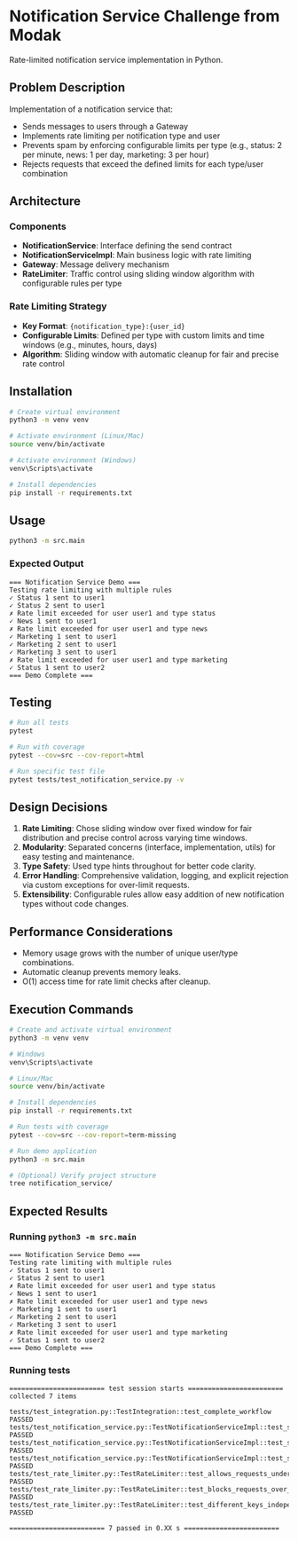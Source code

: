 # Notification Service Challenge from Modak

Rate-limited notification service implementation in Python.

## Problem Description

Implementation of a notification service that:

* Sends messages to users through a Gateway
* Implements rate limiting per notification type and user
* Prevents spam by enforcing configurable limits per type (e.g., status: 2 per minute, news: 1 per day, marketing: 3 per hour)
* Rejects requests that exceed the defined limits for each type/user combination

## Architecture

### Components

* **NotificationService**: Interface defining the send contract
* **NotificationServiceImpl**: Main business logic with rate limiting
* **Gateway**: Message delivery mechanism
* **RateLimiter**: Traffic control using sliding window algorithm with configurable rules per type

### Rate Limiting Strategy

* **Key Format**: `{notification_type}:{user_id}`
* **Configurable Limits**: Defined per type with custom limits and time windows (e.g., minutes, hours, days)
* **Algorithm**: Sliding window with automatic cleanup for fair and precise rate control

## Installation

```bash
# Create virtual environment
python3 -m venv venv

# Activate environment (Linux/Mac)
source venv/bin/activate

# Activate environment (Windows)
venv\Scripts\activate

# Install dependencies
pip install -r requirements.txt
```

## Usage

```bash
python3 -m src.main
```

### Expected Output

```
=== Notification Service Demo ===
Testing rate limiting with multiple rules
✓ Status 1 sent to user1
✓ Status 2 sent to user1
✗ Rate limit exceeded for user user1 and type status
✓ News 1 sent to user1
✗ Rate limit exceeded for user user1 and type news
✓ Marketing 1 sent to user1
✓ Marketing 2 sent to user1
✓ Marketing 3 sent to user1
✗ Rate limit exceeded for user user1 and type marketing
✓ Status 1 sent to user2
=== Demo Complete ===
```

## Testing

```bash
# Run all tests
pytest

# Run with coverage
pytest --cov=src --cov-report=html

# Run specific test file
pytest tests/test_notification_service.py -v
```

## Design Decisions

1. **Rate Limiting**: Chose sliding window over fixed window for fair distribution and precise control across varying time windows.
2. **Modularity**: Separated concerns (interface, implementation, utils) for easy testing and maintenance.
3. **Type Safety**: Used type hints throughout for better code clarity.
4. **Error Handling**: Comprehensive validation, logging, and explicit rejection via custom exceptions for over-limit requests.
5. **Extensibility**: Configurable rules allow easy addition of new notification types without code changes.

## Performance Considerations

* Memory usage grows with the number of unique user/type combinations.
* Automatic cleanup prevents memory leaks.
* O(1) access time for rate limit checks after cleanup.

## Execution Commands

```bash
# Create and activate virtual environment
python3 -m venv venv

# Windows
venv\Scripts\activate

# Linux/Mac
source venv/bin/activate

# Install dependencies
pip install -r requirements.txt

# Run tests with coverage
pytest --cov=src --cov-report=term-missing

# Run demo application
python3 -m src.main

# (Optional) Verify project structure
tree notification_service/
```

## Expected Results

### Running `python3 -m src.main`

```
=== Notification Service Demo ===
Testing rate limiting with multiple rules
✓ Status 1 sent to user1
✓ Status 2 sent to user1
✗ Rate limit exceeded for user user1 and type status
✓ News 1 sent to user1
✗ Rate limit exceeded for user user1 and type news
✓ Marketing 1 sent to user1
✓ Marketing 2 sent to user1
✓ Marketing 3 sent to user1
✗ Rate limit exceeded for user user1 and type marketing
✓ Status 1 sent to user2
=== Demo Complete ===
```

### Running tests

```
======================== test session starts ========================
collected 7 items

tests/test_integration.py::TestIntegration::test_complete_workflow PASSED
tests/test_notification_service.py::TestNotificationServiceImpl::test_send_valid_notification PASSED
tests/test_notification_service.py::TestNotificationServiceImpl::test_send_rate_limited_notification PASSED
tests/test_notification_service.py::TestNotificationServiceImpl::test_send_invalid_parameters PASSED
tests/test_rate_limiter.py::TestRateLimiter::test_allows_requests_under_limit PASSED
tests/test_rate_limiter.py::TestRateLimiter::test_blocks_requests_over_limit PASSED
tests/test_rate_limiter.py::TestRateLimiter::test_different_keys_independent_limits PASSED

======================== 7 passed in 0.XX s ========================
```
